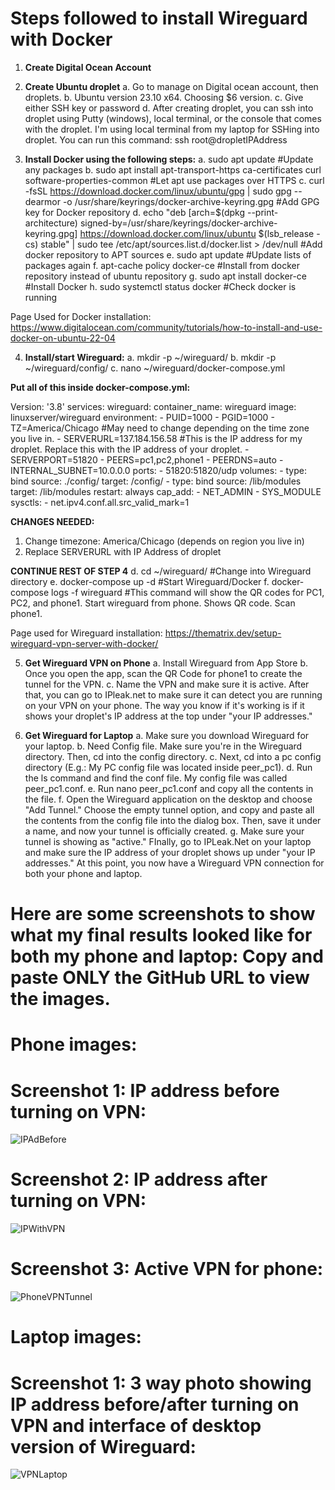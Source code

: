 # Steps followed to install Wireguard with Docker

1. **Create Digital Ocean Account**

2. **Create Ubuntu droplet**
a. Go to manage on Digital ocean account, then droplets.
b. Ubuntu version 23.10 x64. Choosing $6 version.
c. Give either SSH key or password
d. After creating droplet, you can ssh into droplet using Putty (windows), local terminal, or the console that comes with the droplet. I'm using local terminal from my laptop for SSHing into droplet. You can run this command: ssh root@dropletIPAddress

3. **Install Docker using the following steps:**
a. sudo apt update #Update any packages
b.  sudo apt install apt-transport-https ca-certificates curl software-properties-common #Let apt use packages over HTTPS
c. curl -fsSL https://download.docker.com/linux/ubuntu/gpg | sudo gpg --dearmor -o /usr/share/keyrings/docker-archive-keyring.gpg #Add GPG key for Docker repository
d. echo "deb [arch=$(dpkg --print-architecture) signed-by=/usr/share/keyrings/docker-archive-keyring.gpg] https://download.docker.com/linux/ubuntu $(lsb_release -cs) stable" | sudo tee /etc/apt/sources.list.d/docker.list > /dev/null
#Add docker repository to APT sources
e. sudo apt update #Update lists of packages again
f. apt-cache policy docker-ce #Install from docker repository instead of ubuntu repository
g. sudo apt install docker-ce #Install Docker
h. sudo systemctl status docker #Check docker is running


Page Used for Docker installation: https://www.digitalocean.com/community/tutorials/how-to-install-and-use-docker-on-ubuntu-22-04


4. **Install/start Wireguard:**
a. mkdir -p ~/wireguard/
b. mkdir -p ~/wireguard/config/
c. nano ~/wireguard/docker-compose.yml

**Put all of this inside docker-compose.yml:**

Version: '3.8'
services:
  wireguard:
    container_name: wireguard
    image: linuxserver/wireguard
    environment:
      - PUID=1000
      - PGID=1000
      - TZ=America/Chicago #May need to change depending on the time zone you live in.
      - SERVERURL=137.184.156.58 #This is the IP address for my droplet. Replace this with the IP address of your droplet.
      - SERVERPORT=51820
      - PEERS=pc1,pc2,phone1
      - PEERDNS=auto
      - INTERNAL_SUBNET=10.0.0.0
    ports:
      - 51820:51820/udp
    volumes:
      - type: bind
        source: ./config/
        target: /config/
      - type: bind
        source: /lib/modules
        target: /lib/modules
    restart: always
    cap_add:
      - NET_ADMIN
      - SYS_MODULE
    sysctls:
      - net.ipv4.conf.all.src_valid_mark=1
    

**CHANGES NEEDED:**
1. Change timezone: America/Chicago (depends on region you live in)
2. Replace SERVERURL with IP Address of droplet

**CONTINUE REST OF STEP 4**
d. cd ~/wireguard/ #Change into Wireguard directory
e. docker-compose up -d #Start Wireguard/Docker
f. docker-compose logs -f wireguard #This command will show the QR codes for PC1, PC2, and phone1. Start wireguard from phone. Shows QR code. Scan phone1.

Page used for Wireguard installation:
https://thematrix.dev/setup-wireguard-vpn-server-with-docker/



5. **Get Wireguard VPN on Phone**
a. Install Wireguard from App Store
b. Once you open the app, scan the QR Code for phone1 to create the tunnel for the VPN.
c. Name the VPN and make sure it is active. After that, you can go to IPleak.net to make sure it can detect you are running on your VPN on your phone. The way you know if it's working is if it shows your droplet's IP address at the top under "your IP addresses."

6. **Get Wireguard for Laptop**
a. Make sure you download Wireguard for your laptop.
b. Need Config file. Make sure you're in the Wireguard directory. Then, cd into the config directory.
c. Next, cd into a pc config directory (E.g.: My PC config file was located inside peer_pc1).
d. Run the ls command and find the conf file. My config file was called peer_pc1.conf.
e. Run nano peer_pc1.conf and copy all the contents in the file.
f. Open the Wireguard application on the desktop and choose "Add Tunnel." Choose the empty tunnel option, and copy and paste all the contents from
the config file into the dialog box. Then, save it under a name, and now your tunnel is officially created.
g. Make sure your tunnel is showing as "active." FInally, go to IPLeak.Net on your laptop and make sure the IP address of your droplet shows up under "your IP addresses." At this point, you now have a Wireguard VPN connection for both your phone and laptop.


# Here are some screenshots to show what my final results looked like for both my phone and laptop: Copy and paste ONLY the GitHub URL to view the images.

# Phone images:

# Screenshot 1: IP address before turning on VPN:
![IPAdBefore](https://github.com/Kandharis15/Kandharis15-WireguardProject/assets/122307869/1ae15f43-f3ab-4bcb-b861-0e9d65b679f6)

# Screenshot 2: IP address after turning on VPN:
![IPWithVPN](https://github.com/Kandharis15/Kandharis15-WireguardProject/assets/122307869/f49ce7f2-fdec-41a0-84d0-7e4edc028514)

# Screenshot 3: Active VPN for phone:
![PhoneVPNTunnel](https://github.com/Kandharis15/Kandharis15-WireguardProject/assets/122307869/c32b7116-7f26-49ad-8081-26fe6da7fe28)


# Laptop images:

# Screenshot 1: 3 way photo showing IP address before/after turning on VPN and interface of desktop version of Wireguard:
![VPNLaptop](https://github.com/Kandharis15/Kandharis15-WireguardProject/assets/122307869/db171141-14b2-47a1-863e-5dade77d22da)









